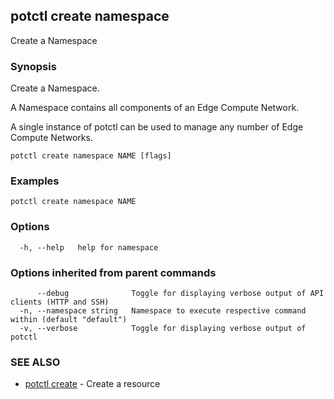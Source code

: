 ## potctl create namespace

Create a Namespace

### Synopsis

Create a Namespace.

A Namespace contains all components of an Edge Compute Network.

A single instance of potctl can be used to manage any number of Edge Compute Networks.

```
potctl create namespace NAME [flags]
```

### Examples

```
potctl create namespace NAME
```

### Options

```
  -h, --help   help for namespace
```

### Options inherited from parent commands

```
      --debug              Toggle for displaying verbose output of API clients (HTTP and SSH)
  -n, --namespace string   Namespace to execute respective command within (default "default")
  -v, --verbose            Toggle for displaying verbose output of potctl
```

### SEE ALSO

* [potctl create](potctl_create.md)	 - Create a resource


